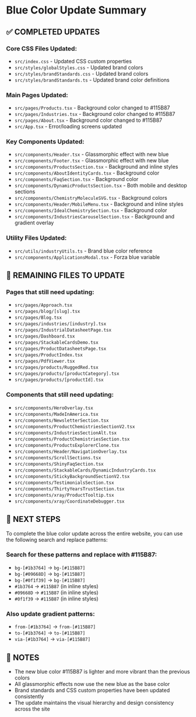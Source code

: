 # Blue Color Update Summary

## ✅ COMPLETED UPDATES

### Core CSS Files Updated:
- `src/index.css` - Updated CSS custom properties
- `src/styles/globalStyles.css` - Updated brand colors
- `src/styles/brandStandards.css` - Updated brand colors
- `src/styles/brandStandards.ts` - Updated brand color definitions

### Main Pages Updated:
- `src/pages/Products.tsx` - Background color changed to #115B87
- `src/pages/Industries.tsx` - Background color changed to #115B87
- `src/pages/About.tsx` - Background color changed to #115B87
- `src/App.tsx` - Error/loading screens updated

### Key Components Updated:
- `src/components/Header.tsx` - Glassmorphic effect with new blue
- `src/components/Footer.tsx` - Glassmorphic effect with new blue
- `src/components/ProductsSection.tsx` - Background and inline styles
- `src/components/AboutIdentityCards.tsx` - Background color
- `src/components/FaqSection.tsx` - Background color
- `src/components/DynamicProductsSection.tsx` - Both mobile and desktop sections
- `src/components/ChemistryMoleculeSVG.tsx` - Background colors
- `src/components/Header/MobileMenu.tsx` - Background and inline styles
- `src/components/IdealChemistrySection.tsx` - Background color
- `src/components/IndustriesCarouselSection.tsx` - Background and gradient overlay

### Utility Files Updated:
- `src/utils/industryUtils.ts` - Brand blue color reference
- `src/components/ApplicationsModal.tsx` - Forza blue variable

## 🔄 REMAINING FILES TO UPDATE

### Pages that still need updating:
- `src/pages/Approach.tsx`
- `src/pages/blog/[slug].tsx`
- `src/pages/Blog.tsx`
- `src/pages/industries/[industry].tsx`
- `src/pages/IndustrialDatasheetPage.tsx`
- `src/pages/Dashboard.tsx`
- `src/pages/StackableCardsDemo.tsx`
- `src/pages/ProductDatasheetsPage.tsx`
- `src/pages/ProductIndex.tsx`
- `src/pages/PdfViewer.tsx`
- `src/pages/products/RuggedRed.tsx`
- `src/pages/products/[productCategory].tsx`
- `src/pages/products/[productId].tsx`

### Components that still need updating:
- `src/components/HeroOverlay.tsx`
- `src/components/MadeInAmerica.tsx`
- `src/components/NewsletterSection.tsx`
- `src/components/ProductChemistriesSectionV2.tsx`
- `src/components/IndustriesSectionAlt.tsx`
- `src/components/ProductChemistriesSection.tsx`
- `src/components/ProductsExplorerClone.tsx`
- `src/components/Header/NavigationOverlay.tsx`
- `src/components/ScrollSections.tsx`
- `src/components/ShinyFaqSection.tsx`
- `src/components/StackableCards/DynamicIndustryCards.tsx`
- `src/components/StickyBackgroundSectionV2.tsx`
- `src/components/TestimonialsSection.tsx`
- `src/components/ThirtyYearsTrustSection.tsx`
- `src/components/xray/ProductTooltip.tsx`
- `src/components/xray/CoordinateDebugger.tsx`

## 🎯 NEXT STEPS

To complete the blue color update across the entire website, you can use the following search and replace patterns:

### Search for these patterns and replace with #115B87:
- `bg-[#1b3764]` → `bg-[#115B87]`
- `bg-[#09668D]` → `bg-[#115B87]`
- `bg-[#0f1f39]` → `bg-[#115B87]`
- `#1b3764` → `#115B87` (in inline styles)
- `#09668D` → `#115B87` (in inline styles)
- `#0f1f39` → `#115B87` (in inline styles)

### Also update gradient patterns:
- `from-[#1b3764]` → `from-[#115B87]`
- `to-[#1b3764]` → `to-[#115B87]`
- `via-[#1b3764]` → `via-[#115B87]`

## 📝 NOTES

- The new blue color #115B87 is lighter and more vibrant than the previous colors
- All glassmorphic effects now use the new blue as the base color
- Brand standards and CSS custom properties have been updated consistently
- The update maintains the visual hierarchy and design consistency across the site
